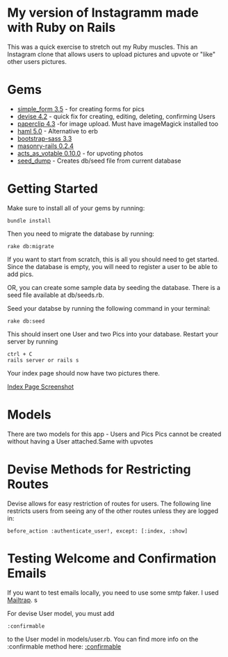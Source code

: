 # My version of Instagramm made with Ruby on Rails
  This was a quick exercise to stretch out my Ruby muscles. This an Instagram clone that allows users to upload pictures and upvote or "like" other users pictures.


# Gems
  * [simple_form 3.5](https://github.com/plataformatec/simple_form) - for creating forms for pics
  * [devise 4.2](https://github.com/plataformatec/devise) - quick fix for creating, editing, deleting, confirming Users
  * [paperclip 4.3](https://github.com/thoughtbot/paperclip) -for image upload. Must have imageMagick installed too
  * [haml 5.0](http://haml.info/) - Alternative to erb
  * [bootstrap-sass 3.3](https://github.com/twbs/bootstrap-sass)
  * [masonry-rails 0.2.4](https://github.com/kristianmandrup/masonry-rails)
  * [acts_as_votable 0.10.0](https://github.com/ryanto/acts_as_votable) - for upvoting photos
  * [seed_dump](https://github.com/rroblak/seed_dump) - Creates db/seed file from current database

# Getting Started

 Make sure to install all of your gems by running:
 ```
 bundle install
 ```

 Then you need to migrate the database by running:

 ```
 rake db:migrate
 ```

 If you want to start from scratch, this is all you should need to get started. Since the database is empty, you will need to register a user to be able to add pics.

 OR, you can create some sample data by seeding the database. There is a seed file available at  db/seeds.rb.

 Seed your databse by running the following command in your terminal:

 ```
 rake db:seed
 ```

 This should insert one User and two Pics into your database. Restart your server by running
 ```
 ctrl + C
 rails server or rails s
 ```

 Your index page should now have two pictures there.

 [Index Page Screenshot](app/assets/images/ScreenShot.png)
# Models
  There are two models for this app - Users and Pics
  Pics cannot be created without having a User attached.Same with upvotes

# Devise Methods for Restricting Routes
  Devise allows for easy restriction of routes for users. The following line restricts users from seeing any of the other routes unless they are logged in:
  ```
  before_action :authenticate_user!, except: [:index, :show]
  ```

# Testing Welcome and Confirmation Emails

  If you want to test emails locally, you need to use some smtp faker. I used
  [Mailtrap](https://mailtrap.io/). s

  For devise User model, you must add
  ```
  :confirmable
  ```
  to the User model in models/user.rb. You can find more info on the :confirmable
  method here: [:confirmable](http://www.rubydoc.info/github/plataformatec/devise/master/Devise/Models/Confirmable)
